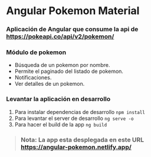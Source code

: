# Angular Pokemon Material

### Aplicación de Angular que consume la api de https://pokeapi.co/api/v2/pokemon/

### Módulo de pokemon
- Búsqueda de un pokemon por nombre.
- Permite el paginado del listado de pokemon.
- Notificaciones.
- Ver detalles de un pokemon.

### Levantar la aplicación en desarrollo
1. Para instalar dependencias de desarrollo ```npm install```
2. Para levantar el server de desarrollo ```ng serve -o```
3. Para hacer el build de la app ```ng build``` 

> ### Nota: La app esta desplegada en este URL https://angular-pokemon.netlify.app/
